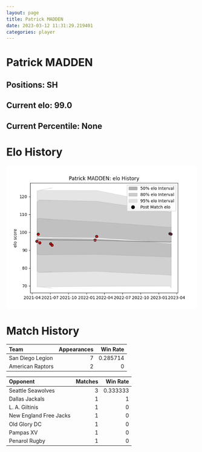 ```yaml
---  
layout: page  
title: Patrick MADDEN  
date: 2023-03-12 11:31:29.219401  
categories: player  
---
```

# Patrick MADDEN

## Positions: SH

## Current elo: 99.0

## Current Percentile: None

# Elo History


![elo history](history_PatrickMADDEN.png)
# Match History


| Team             |   Appearances |   Win Rate |
|:-----------------|--------------:|-----------:|
| San Diego Legion |             7 |   0.285714 |
| American Raptors |             2 |   0        |

| Opponent               |   Matches |   Win Rate |
|:-----------------------|----------:|-----------:|
| Seattle Seawolves      |         3 |   0.333333 |
| Dallas Jackals         |         1 |   1        |
| L. A. Giltinis         |         1 |   0        |
| New England Free Jacks |         1 |   0        |
| Old Glory DC           |         1 |   0        |
| Pampas XV              |         1 |   0        |
| Penarol Rugby          |         1 |   0        |